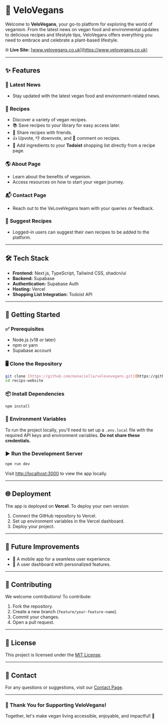 # 🌱 VeloVegans

Welcome to **VeloVegans**, your go-to platform for exploring the world of veganism. From the latest news on vegan food and environmental updates to delicious recipes and lifestyle tips, VeloVegans offers everything you need to embrace and celebrate a plant-based lifestyle.

🌐 **Live Site:** [www.velovegans.co.uk](https://www.velovegans.co.uk)

---

## ✨ Features

### 📰 **Latest News**
- Stay updated with the latest vegan food and environment-related news.

### 🥗 **Recipes**
- Discover a variety of vegan recipes.  
- 📚 Save recipes to your library for easy access later.  
- 🔗 Share recipes with friends.  
- 👍 Upvote, 👎 downvote, and 💬 comment on recipes.  
- 🛒 Add ingredients to your **Todoist** shopping list directly from a recipe page.

### 🌎 **About Page**
- Learn about the benefits of veganism.  
- Access resources on how to start your vegan journey.  

### 📬 **Contact Page**
- Reach out to the VeLoveVegans team with your queries or feedback.  

### 🍴 **Suggest Recipes**
- Logged-in users can suggest their own recipes to be added to the platform.  

---

## 🛠️ Tech Stack

- **Frontend:** Next.js, TypeScript, Tailwind CSS, shadcn/ui  
- **Backend:** Supabase  
- **Authentication:** Supabase Auth  
- **Hosting:** Vercel  
- **Shopping List Integration:** Todoist API  

---

## 🚀 Getting Started

### ✅ Prerequisites
- Node.js (v18 or later)  
- npm or yarn  
- Supabase account  

### 🖥️ Clone the Repository
```bash
git clone [https://github.com/munaciella/velovevegans.git](https://github.com/munaciella/recipes-website)
cd recips-website
```

### 📦 Install Dependencies
```bash
npm install
```

### 🔐 Environment Variables
To run the project locally, you'll need to set up a `.env.local` file with the required API keys and environment variables. **Do not share these credentials.**

### ▶️ Run the Development Server
```bash
npm run dev
```
Visit [http://localhost:3000](http://localhost:3000) to view the app locally.

---

## 🌐 Deployment

The app is deployed on **Vercel**. To deploy your own version:  
1. Connect the GitHub repository to Vercel.  
2. Set up environment variables in the Vercel dashboard.  
3. Deploy your project.  

---

## 🔮 Future Improvements

- 📱 A mobile app for a seamless user experience.  
- 👤 A user dashboard with personalized features.  

---

## 🤝 Contributing

We welcome contributions! To contribute:  
1. Fork the repository.  
2. Create a new branch (`feature/your-feature-name`).  
3. Commit your changes.  
4. Open a pull request.  

---

## 📄 License

This project is licensed under the [MIT License](LICENSE).

---

## 📧 Contact

For any questions or suggestions, visit our [Contact Page](https://www.velovegans.co.uk/contact).

---

### 💚 Thank You for Supporting VeloVegans!
Together, let's make vegan living accessible, enjoyable, and impactful! 🌱

